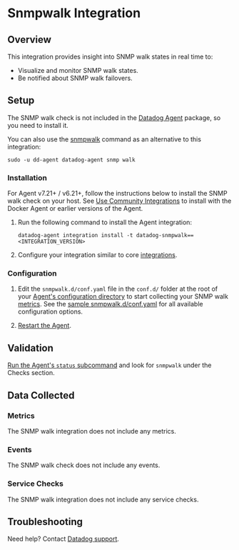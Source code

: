 # Snmpwalk Integration

## Overview

This integration provides insight into SNMP walk states in real time to:

- Visualize and monitor SNMP walk states.
- Be notified about SNMP walk failovers.

## Setup

The SNMP walk check is not included in the [Datadog Agent][2] package, so you need to install it.

You can also use the [snmpwalk][11] command as an alternative to this integration:

```
sudo -u dd-agent datadog-agent snmp walk
```

### Installation

For Agent v7.21+ / v6.21+, follow the instructions below to install the SNMP walk check on your host. See [Use Community Integrations][3] to install with the Docker Agent or earlier versions of the Agent.

1. Run the following command to install the Agent integration:

   ```shell
   datadog-agent integration install -t datadog-snmpwalk==<INTEGRATION_VERSION>
   ```

2. Configure your integration similar to core [integrations][4].

### Configuration

1. Edit the `snmpwalk.d/conf.yaml` file in the `conf.d/` folder at the root of your [Agent's configuration directory][6] to start collecting your SNMP walk [metrics](#metrics). See the [sample snmpwalk.d/conf.yaml][7] for all available configuration options.

2. [Restart the Agent][8].

## Validation

[Run the Agent's `status` subcommand][9] and look for `snmpwalk` under the Checks section. 

## Data Collected

### Metrics

The SNMP walk integration does not include any metrics.

### Events

The SNMP walk check does not include any events.

### Service Checks

The SNMP walk integration does not include any service checks.

## Troubleshooting

Need help? Contact [Datadog support][10].


[2]: /account/settings/agent/latest
[3]: https://docs.datadoghq.com/agent/guide/use-community-integrations/
[4]: https://docs.datadoghq.com/getting_started/integrations/
[6]: https://docs.datadoghq.com/agent/guide/agent-configuration-files/#agent-configuration-directory
[7]: https://github.com/DataDog/integrations-extras/blob/master/snmpwalk/datadog_checks/snmpwalk/data/conf.yaml.example
[8]: https://docs.datadoghq.com/agent/guide/agent-commands/#start-stop-and-restart-the-agent
[9]: https://docs.datadoghq.com/agent/guide/agent-commands/#service-status
[10]: http://docs.datadoghq.com/help
[11]: https://docs.datadoghq.com/network_monitoring/devices/troubleshooting/?tab=linux#device-not-visible-in-datadog
